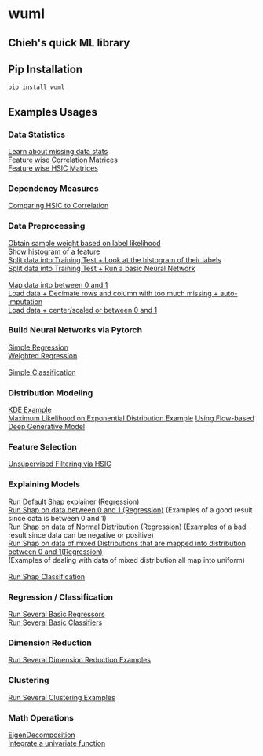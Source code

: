 # wuml
## Chieh's quick ML library
## Pip Installation
```sh
pip install wuml
```


## Examples Usages

### Data Statistics
[Learn about missing data stats](https://github.com/endsley/wuML/blob/main/examples/data_stats/ipynb/get_stats_on_data_with_missing_entries.ipynb) \
[Feature wise Correlation Matrices](https://github.com/endsley/wuML/blob/main/examples/data_stats/ipynb/feature_wise_correlation.ipynb) \
[Feature wise HSIC Matrices](https://github.com/endsley/wuML/blob/main/examples/data_stats/ipynb/feature_wise_HSIC.ipynb) 

### Dependency Measures
[Comparing HSIC to Correlation](https://github.com/endsley/wuML/blob/main/examples/dependencies/ipynb/comparing_HSIC_to_correlation.ipynb)


### Data Preprocessing
[Obtain sample weight based on label likelihood](https://github.com/endsley/wuML/blob/main/examples/data_stats/ipynb/weight_sample_by_rarity.ipynb) \
[Show histogram of a feature](https://github.com/endsley/wuML/blob/main/examples/data_stats/ipynb/show_feature_histogram.ipynb) \
[Split data into Training Test + Look at the histogram of their labels](https://github.com/endsley/wuML/blob/main/examples/preprocess/ipynb/train_test_histogram.ipynb) \
[Split data into Training Test + Run a basic Neural Network](https://github.com/endsley/wuML/blob/main/examples/preprocess/ipynb/train_test_on_basic_network.ipynb)\
\
[Map data into between 0 and 1](https://github.com/endsley/wuML/blob/main/examples/preprocess/ipynb/map_data_to_between_0_and_1.ipynb) 
\
[Load data + Decimate rows and column with too much missing + auto-imputation](https://github.com/endsley/wuML/blob/main/examples/preprocess/ipynb/deal_with_missing_data.ipynb) \
[Load data + center/scaled or between 0 and 1](https://github.com/endsley/wuML/blob/main/examples/preprocess/ipynb/load_data_with_preprocess.ipynb) 


### Build Neural Networks via Pytorch
[Simple Regression](https://github.com/endsley/wuML/blob/main/examples/NeuralNet/ipynb/basicRegression.ipynb) \
[Weighted Regression](https://github.com/endsley/wuML/blob/main/examples/NeuralNet/ipynb/weighted_regression.ipynb) \
\
[Simple Classification](https://github.com/endsley/wuML/blob/main/examples/NeuralNet/ipynb/basicClassification.ipynb) 


### Distribution Modeling
[KDE Example](https://github.com/endsley/wuML/blob/main/examples/distribution_modeling/ipynb/basicKDE_estimate.ipynb) \
[Maximum Likelihood on Exponential Distribution Example](https://github.com/endsley/wuML/blob/main/examples/distribution_modeling/ipynb/basic_exponential_MLE_modeling.ipynb)
[Using Flow-based Deep Generative Model](https://github.com/endsley/wuML/blob/main/examples/distribution_modeling/ipynb/flow_example.ipynb)


### Feature Selection
[Unsupervised Filtering via HSIC](https://github.com/endsley/wuML/blob/main/examples/feature_selection/ipynb/selection_by_hsic.ipynb) 

### Explaining Models
[Run Default Shap explainer (Regression)](https://github.com/endsley/wuML/blob/main/examples/explainer/ipynb/default_regression_explainer.ipynb) \
[Run Shap on data between 0 and 1 (Regression)](https://github.com/endsley/wuML/blob/main/examples/explainer/ipynb/regression_pytorch_explainer_uniform.ipynb) 
	(Examples of a good result since data is between 0 and 1) \
[Run Shap on data of Normal Distribution (Regression)](https://github.com/endsley/wuML/blob/main/examples/explainer/ipynb/regression_pytorch_explainer_gaussian.ipynb) 
	(Examples of a bad result since data can be negative or positive)\
[Run Shap on data of mixed Distributions that are mapped into distribution between 0 and 1(Regression)](https://github.com/endsley/wuML/blob/main/examples/explainer/ipynb/comparing_shap_results_on_different_data_distributions.ipynb) \
	(Examples of dealing with data of mixed distribution all map into uniform)\
\
[Run Shap Classification](https://github.com/endsley/wuML/blob/main/examples/explainer/ipynb/classification_pytorch_explainer_uniform.ipynb) 


### Regression / Classification
[Run Several Basic Regressors](https://github.com/endsley/wuML/blob/main/examples/regression/ipynb/run_regression.ipynb) \
[Run Several Basic Classifiers](https://github.com/endsley/wuML/blob/main/examples/classification/ipynb/classify.ipynb) 

### Dimension Reduction
[Run Several Dimension Reduction Examples](https://github.com/endsley/wuML/blob/main/examples/dimension_reduction/ipynb/DR_examples.ipynb) 

### Clustering
[Run Several Clustering Examples](https://github.com/endsley/wuML/blob/main/examples/clustering/ipynb/cluster.ipynb) 

### Math Operations
[EigenDecomposition](https://github.com/endsley/wuML/blob/main/examples/operations/ipynb/eigDecomp.ipynb) \
[Integrate a univariate function](https://github.com/endsley/wuML/blob/main/examples/operations/ipynb/integrate_function.ipynb) 

